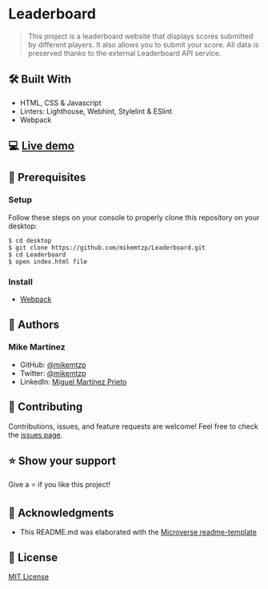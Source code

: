 # Leaderboard
> This project is a leaderboard website that displays scores submitted by different players. It also allows you to submit your score. All data is preserved thanks to the external Leaderboard API service.

## 🛠️ Built With

- HTML, CSS & Javascript
- Linters: Lighthouse, Webhint, Stylelint & ESlint
- Webpack

## 💻 [Live demo](https://mikemtzp.github.io/Leaderboard/)

## 🧮 Prerequisites

### Setup

Follow these steps on your console to properly clone this repository on your desktop:

```
$ cd desktop
$ git clone https://github.com/mikemtzp/Leaderboard.git
$ cd Leaderboard
$ open index.html file
```

### Install

- [Webpack](https://webpack.js.org/guides/getting-started/)

## 👤 Authors

### Mike Martínez

- GitHub: [@mikemtzp](https://github.com/mikemtzp)
- Twitter: [@mikemtzp](https://twitter.com/mikemtzp)
- LinkedIn: [Miguel Martínez Prieto](https://www.linkedin.com/in/miguel-mart%C3%ADnez-prieto-a42406166/)

## 🤝 Contributing

Contributions, issues, and feature requests are welcome!
Feel free to check the [issues page](https://github.com/mikemtzp/Leaderboard/issues).

## ⭐️ Show your support

Give a ⭐️ if you like this project!

## 🥇 Acknowledgments

- This README.md was elaborated with the [Microverse readme-template](https://github.com/microverseinc/readme-template)

## 📝 License

[MIT License](https://github.com/mikemtzp/Leaderboard/blob/master/MIT.md)
